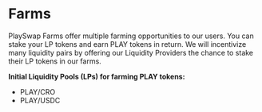 # Farms

PlaySwap Farms offer multiple farming opportunities to our users. You can stake your LP tokens and earn PLAY tokens in return. We will incentivize many liquidity pairs by offering our Liquidity Providers the chance to stake their LP tokens in our farms. 

**Initial Liquidity Pools \(LPs\) for farming PLAY tokens:**

* PLAY/CRO
* PLAY/USDC 




